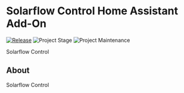 # Solarflow Control Home Assistant Add-On

[![Release][release-shield]][release] ![Project Stage][project-stage-shield] ![Project Maintenance][maintenance-shield]

Solarflow Control

## About

Solarflow Control

[forum-shield]: https://img.shields.io/badge/community-forum-brightgreen.svg
[maintenance-shield]: https://img.shields.io/maintenance/yes/2024.svg
[project-stage-shield]: https://img.shields.io/badge/project%20stage-production%20ready-brightgreen.svg
[release-shield]: https://img.shields.io/badge/version-57e5a05-blue.svg
[release]: https://github.com/dfigus/addon-solarflow-control/tree/57e5a05